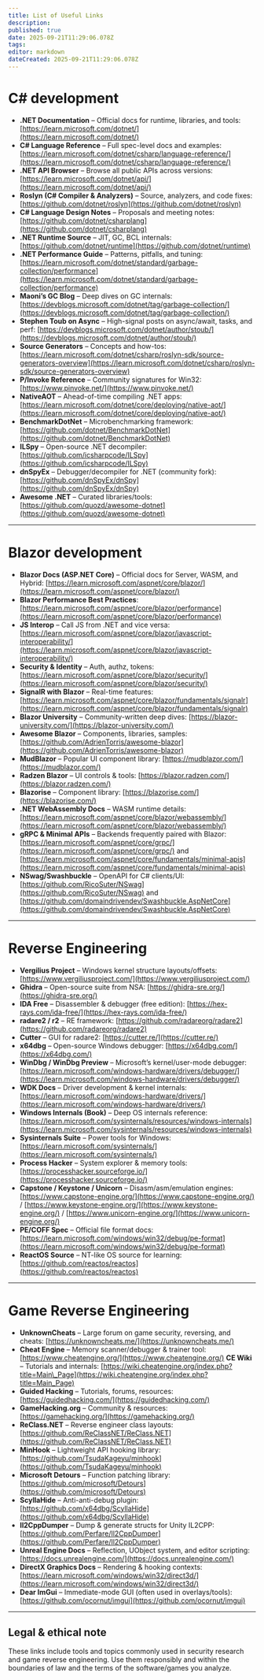 ```yaml
---
title: List of Useful Links
description: 
published: true
date: 2025-09-21T11:29:06.078Z
tags: 
editor: markdown
dateCreated: 2025-09-21T11:29:06.078Z
---
```


# C# development

* **.NET Documentation** – Official docs for runtime, libraries, and tools: [https://learn.microsoft.com/dotnet/](https://learn.microsoft.com/dotnet/)
* **C# Language Reference** – Full spec-level docs and examples: [https://learn.microsoft.com/dotnet/csharp/language-reference/](https://learn.microsoft.com/dotnet/csharp/language-reference/)
* **.NET API Browser** – Browse all public APIs across versions: [https://learn.microsoft.com/dotnet/api/](https://learn.microsoft.com/dotnet/api/)
* **Roslyn (C# Compiler & Analyzers)** – Source, analyzers, and code fixes: [https://github.com/dotnet/roslyn](https://github.com/dotnet/roslyn)
* **C# Language Design Notes** – Proposals and meeting notes: [https://github.com/dotnet/csharplang](https://github.com/dotnet/csharplang)
* **.NET Runtime Source** – JIT, GC, BCL internals: [https://github.com/dotnet/runtime](https://github.com/dotnet/runtime)
* **.NET Performance Guide** – Patterns, pitfalls, and tuning: [https://learn.microsoft.com/dotnet/standard/garbage-collection/performance](https://learn.microsoft.com/dotnet/standard/garbage-collection/performance)
* **Maoni’s GC Blog** – Deep dives on GC internals: [https://devblogs.microsoft.com/dotnet/tag/garbage-collection/](https://devblogs.microsoft.com/dotnet/tag/garbage-collection/)
* **Stephen Toub on Async** – High-signal posts on async/await, tasks, and perf: [https://devblogs.microsoft.com/dotnet/author/stoub/](https://devblogs.microsoft.com/dotnet/author/stoub/)
* **Source Generators** – Concepts and how-tos: [https://learn.microsoft.com/dotnet/csharp/roslyn-sdk/source-generators-overview](https://learn.microsoft.com/dotnet/csharp/roslyn-sdk/source-generators-overview)
* **P/Invoke Reference** – Community signatures for Win32: [https://www.pinvoke.net/](https://www.pinvoke.net/)
* **NativeAOT** – Ahead-of-time compiling .NET apps: [https://learn.microsoft.com/dotnet/core/deploying/native-aot/](https://learn.microsoft.com/dotnet/core/deploying/native-aot/)
* **BenchmarkDotNet** – Microbenchmarking framework: [https://github.com/dotnet/BenchmarkDotNet](https://github.com/dotnet/BenchmarkDotNet)
* **ILSpy** – Open-source .NET decompiler: [https://github.com/icsharpcode/ILSpy](https://github.com/icsharpcode/ILSpy)
* **dnSpyEx** – Debugger/decompiler for .NET (community fork): [https://github.com/dnSpyEx/dnSpy](https://github.com/dnSpyEx/dnSpy)
* **Awesome .NET** – Curated libraries/tools: [https://github.com/quozd/awesome-dotnet](https://github.com/quozd/awesome-dotnet)

---

# Blazor development

* **Blazor Docs (ASP.NET Core)** – Official docs for Server, WASM, and Hybrid: [https://learn.microsoft.com/aspnet/core/blazor/](https://learn.microsoft.com/aspnet/core/blazor/)
* **Blazor Performance Best Practices**: [https://learn.microsoft.com/aspnet/core/blazor/performance](https://learn.microsoft.com/aspnet/core/blazor/performance)
* **JS Interop** – Call JS from .NET and vice versa: [https://learn.microsoft.com/aspnet/core/blazor/javascript-interoperability/](https://learn.microsoft.com/aspnet/core/blazor/javascript-interoperability/)
* **Security & Identity** – Auth, authz, tokens: [https://learn.microsoft.com/aspnet/core/blazor/security/](https://learn.microsoft.com/aspnet/core/blazor/security/)
* **SignalR with Blazor** – Real-time features: [https://learn.microsoft.com/aspnet/core/blazor/fundamentals/signalr](https://learn.microsoft.com/aspnet/core/blazor/fundamentals/signalr)
* **Blazor University** – Community-written deep dives: [https://blazor-university.com/](https://blazor-university.com/)
* **Awesome Blazor** – Components, libraries, samples: [https://github.com/AdrienTorris/awesome-blazor](https://github.com/AdrienTorris/awesome-blazor)
* **MudBlazor** – Popular UI component library: [https://mudblazor.com/](https://mudblazor.com/)
* **Radzen Blazor** – UI controls & tools: [https://blazor.radzen.com/](https://blazor.radzen.com/)
* **Blazorise** – Component library: [https://blazorise.com/](https://blazorise.com/)
* **.NET WebAssembly Docs** – WASM runtime details: [https://learn.microsoft.com/aspnet/core/blazor/webassembly/](https://learn.microsoft.com/aspnet/core/blazor/webassembly/)
* **gRPC & Minimal APIs** – Backends frequently paired with Blazor: [https://learn.microsoft.com/aspnet/core/grpc/](https://learn.microsoft.com/aspnet/core/grpc/) and [https://learn.microsoft.com/aspnet/core/fundamentals/minimal-apis](https://learn.microsoft.com/aspnet/core/fundamentals/minimal-apis)
* **NSwag/Swashbuckle** – OpenAPI for C# clients/UI: [https://github.com/RicoSuter/NSwag](https://github.com/RicoSuter/NSwag) and [https://github.com/domaindrivendev/Swashbuckle.AspNetCore](https://github.com/domaindrivendev/Swashbuckle.AspNetCore)

---

# Reverse Engineering

* **Vergilius Project** – Windows kernel structure layouts/offsets: [https://www.vergiliusproject.com/](https://www.vergiliusproject.com/)
* **Ghidra** – Open-source suite from NSA: [https://ghidra-sre.org/](https://ghidra-sre.org/)
* **IDA Free** – Disassembler & debugger (free edition): [https://hex-rays.com/ida-free/](https://hex-rays.com/ida-free/)
* **radare2 / r2** – RE framework: [https://github.com/radareorg/radare2](https://github.com/radareorg/radare2)
* **Cutter** – GUI for radare2: [https://cutter.re/](https://cutter.re/)
* **x64dbg** – Open-source Windows debugger: [https://x64dbg.com/](https://x64dbg.com/)
* **WinDbg / WinDbg Preview** – Microsoft’s kernel/user-mode debugger: [https://learn.microsoft.com/windows-hardware/drivers/debugger/](https://learn.microsoft.com/windows-hardware/drivers/debugger/)
* **WDK Docs** – Driver development & kernel internals: [https://learn.microsoft.com/windows-hardware/drivers/](https://learn.microsoft.com/windows-hardware/drivers/)
* **Windows Internals (Book)** – Deep OS internals reference: [https://learn.microsoft.com/sysinternals/resources/windows-internals](https://learn.microsoft.com/sysinternals/resources/windows-internals)
* **Sysinternals Suite** – Power tools for Windows: [https://learn.microsoft.com/sysinternals/](https://learn.microsoft.com/sysinternals/)
* **Process Hacker** – System explorer & memory tools: [https://processhacker.sourceforge.io/](https://processhacker.sourceforge.io/)
* **Capstone / Keystone / Unicorn** – Disasm/asm/emulation engines: [https://www.capstone-engine.org/](https://www.capstone-engine.org/) / [https://www.keystone-engine.org/](https://www.keystone-engine.org/) / [https://www.unicorn-engine.org/](https://www.unicorn-engine.org/)
* **PE/COFF Spec** – Official file format docs: [https://learn.microsoft.com/windows/win32/debug/pe-format](https://learn.microsoft.com/windows/win32/debug/pe-format)
* **ReactOS Source** – NT-like OS source for learning: [https://github.com/reactos/reactos](https://github.com/reactos/reactos)

---

# Game Reverse Engineering

* **UnknownCheats** – Large forum on game security, reversing, and cheats: [https://unknowncheats.me/](https://unknowncheats.me/)
* **Cheat Engine** – Memory scanner/debugger & trainer tool: [https://www.cheatengine.org/](https://www.cheatengine.org/)
  **CE Wiki** – Tutorials and internals: [https://wiki.cheatengine.org/index.php?title=Main\_Page](https://wiki.cheatengine.org/index.php?title=Main_Page)
* **Guided Hacking** – Tutorials, forums, resources: [https://guidedhacking.com/](https://guidedhacking.com/)
* **GameHacking.org** – Community & resources: [https://gamehacking.org/](https://gamehacking.org/)
* **ReClass.NET** – Reverse engineer class layouts: [https://github.com/ReClassNET/ReClass.NET](https://github.com/ReClassNET/ReClass.NET)
* **MinHook** – Lightweight API hooking library: [https://github.com/TsudaKageyu/minhook](https://github.com/TsudaKageyu/minhook)
* **Microsoft Detours** – Function patching library: [https://github.com/microsoft/Detours](https://github.com/microsoft/Detours)
* **ScyllaHide** – Anti-anti-debug plugin: [https://github.com/x64dbg/ScyllaHide](https://github.com/x64dbg/ScyllaHide)
* **Il2CppDumper** – Dump & generate structs for Unity IL2CPP: [https://github.com/Perfare/Il2CppDumper](https://github.com/Perfare/Il2CppDumper)
* **Unreal Engine Docs** – Reflection, UObject system, and editor scripting: [https://docs.unrealengine.com/](https://docs.unrealengine.com/)
* **DirectX Graphics Docs** – Rendering & hooking contexts: [https://learn.microsoft.com/windows/win32/direct3d/](https://learn.microsoft.com/windows/win32/direct3d/)
* **Dear ImGui** – Immediate-mode GUI (often used in overlays/tools): [https://github.com/ocornut/imgui](https://github.com/ocornut/imgui)

---

## Legal & ethical note

These links include tools and topics commonly used in security research and game reverse engineering. Use them responsibly and within the boundaries of law and the terms of the software/games you analyze.
